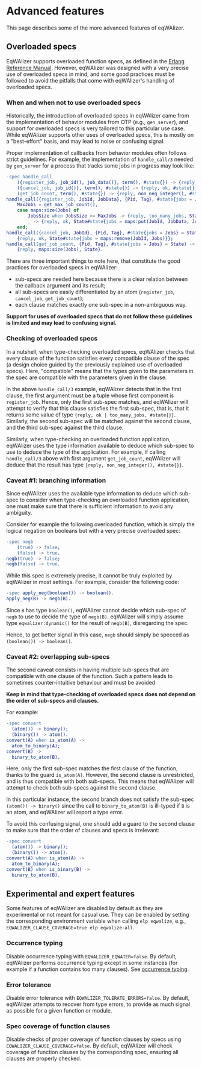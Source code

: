 # Advanced features

This page describes some of the more advanced features of eqWAlizer.


## Overloaded specs

EqWAlizer supports overloaded function specs, as defined in the
[Erlang Reference Manual](https://www.erlang.org/doc/reference_manual/typespec.html#specifications-for-functions).
However, eqWAlizer was designed with a very precise use of overloaded
specs in mind, and some good practices must be followed to avoid the
pitfalls that come with eqWAlizer's handling of overloaded specs.

### When and when not to use overloaded specs

Historically, the introduction of overloaded specs in eqWAlizer came from the
implementation of behavior modules from OTP (e.g., `gen_server`), and support
for overloaded specs is very tailored to this particular use case.
While eqWAlizer supports other uses of overloaded specs, this is mostly on
a "best-effort" basis, and may lead to noise or confusing signal.

Proper implementation of callbacks from behavior modules often follows strict
guidelines. For example, the implementation of `handle_call/3` needed by
`gen_server` for a process that tracks some jobs in progress may look like:
```erlang
-spec handle_call
    ({register_job, job_id(), job_data()}, term(), #state{}) -> {reply, ok | too_many_jobs, #state{}};
    ({cancel_job, job_id()}, term(), #state{}) -> {reply, ok, #state{}};
    (get_job_count, term(), #state{}) -> {reply, non_neg_integer(), #state{}}.
handle_call({register_job, JobId, JobData}, {Pid, Tag}, #state{jobs = Jobs} = State) ->
    MaxJobs = get_max_job_count(),
    case maps:size(Jobs) of
        JobsSize when JobsSize >= MaxJobs -> {reply, too_many_jobs, State};
        _ -> {reply, ok, State#state{jobs = maps:put(JobId, JobData, Jobs)}}
    end;
handle_call({cancel_job, JobId}, {Pid, Tag}, #state{jobs = Jobs} = State) ->
    {reply, ok, State#state{jobs = maps:remove(JobId, Jobs)}};
handle_call(get_job_count, {Pid, Tag}, #state{jobs = Jobs} = State) ->
    {reply, maps:size(Jobs), State}.
```
There are three important things to note here, that constitute the good practices
for overloaded specs in eqWAlizer:

- sub-specs are needed here because there is a clear relation between the callback
argument and its result;
- all sub-specs are easily differentiated by an atom (`register_job`, `cancel_job`, `get_job_count`);
- each clause matches exactly one sub-spec in a non-ambiguous way.

**Support for uses of overloaded specs that do not follow these guidelines is limited
and may lead to confusing signal.**

### Checking of overloaded specs

In a nutshell, when type-checking overloaded specs, eqWAlizer checks that every
clause of the function satisfies every compatible clause of the spec (a design choice
guided by the previously explained use of overloaded specs). Here,
"compatible" means that the types given to the parameters in the spec are
compatible with the parameters given in the clause.

In the above `handle_call/3` example, eqWAlizer detects that in the first clause,
the first argument must be a tuple whose first component is `register_job`. Hence,
only the first sub-spec matches, and eqWAlizer will attempt to verify that this
clause satisfies the first sub-spec, that is, that it returns some value of type
`{reply, ok | too_many_jobs, #state{}}`. Similarly, the second sub-spec will be
matched against the second clause, and the third sub-spec against the third clause.

Similarly, when type-checking an overloaded function application, eqWAlizer
uses the type information available to deduce which sub-spec to use to
deduce the type of the application. For example, if calling `handle_call/3`
above with first argument `get_job_count`, eqWAlizer will deduce that the
result has type `{reply, non_neg_integer(), #state{}}`.

### Caveat #1: branching information

Since eqWAlizer uses the available type information to deduce which sub-spec
to consider when type-checking an overloaded function application, one must
make sure that there is sufficient information to avoid any ambiguity.

Consider for example the following overloaded function, which is simply the
logical negation on booleans but with a very precise overloaded spec:
```erlang
-spec negb
    (true) -> false;
    (false) -> true.
negb(true) -> false;
negb(false) -> true.
```
While this spec is extremely precise, it cannot be truly exploited by
eqWAlizer in most settings. For example, consider the following code:
```erlang
-spec apply_neg(boolean()) -> boolean().
apply_neg(B) -> negb(B).
```
Since `B` has type `boolean()`, eqWAlizer cannot decide which sub-spec of
`negb` to use to decide the type of `negb(B)`. eqWAlizer will simply assume
type `eqwalizer:dynamic()` for the result of `negb(B)`, disregarding the spec.

Hence, to get better signal in this case, `negb` should simply be
specced as `(boolean()) -> boolean()`.

### Caveat #2: overlapping sub-specs

The second caveat consists in having multiple sub-specs that are compatible
with one clause of the function. Such a pattern leads to sometimes
counter-intuitive behaviour and must be avoided.

**Keep in mind that type-checking of overloaded specs does not depend on the
order of sub-specs and clauses.**

For example:
```erlang
-spec convert
  (atom()) -> binary();
  (binary()) -> atom().
convert(A) when is_atom(A) ->
  atom_to_binary(A);
convert(B) ->
  binary_to_atom(B).
```
Here, only the first sub-spec matches the first clause of the function,
thanks to the guard `is_atom(A)`. However, the second clause is unrestricted,
and is thus compatible with both sub-specs. This means that eqWAlizer will
attempt to check both sub-specs against the second clause.

In this particular instance, the second branch does not satisfy the sub-spec
`(atom()) -> binary()` since the call to `binary_to_atom(B)` is ill-typed if
`B` is an atom, and eqWAlizer will report a type error.

To avoid this confusing signal, one should add a guard to the second clause
to make sure that the order of clauses and specs is irrelevant:
```erlang
-spec convert
  (atom()) -> binary();
  (binary()) -> atom().
convert(A) when is_atom(A) ->
  atom_to_binary(A);
convert(B) when is_binary(B) ->
  binary_to_atom(B).
```


## Experimental and expert features

Some features of eqWAlizer are disabled by default as they are experimental
or not meant for casual use. They can be enabled by setting the corresponding
environment variable when calling `elp eqwalize`, e.g.,
`EQWALIZER_CLAUSE_COVERAGE=true elp eqwalize-all`.

### Occurrence typing

Disable occurrence typing with `EQWALIZER_EQWATER=false`. By default, eqWAlizer
performs occurrence typing except in some instances (for example if a function
contains too many clauses). See [occurrence typing](./narrowing.md#occurrence-typing).

### Error tolerance

Disable error tolerance with `EQWALIZER_TOLERATE_ERRORS=false`. By default, eqWAlizer
attempts to recover from type errors, to provide as much signal as possible for
a given function or module.

### Spec coverage of function clauses

Disable checks of proper coverage of function clauses by specs using `EQWALIZER_CLAUSE_COVERAGE=false`.
By default, eqWAlizer will check coverage of function clauses by the corresponding spec,
ensuring all clauses are properly checked.
